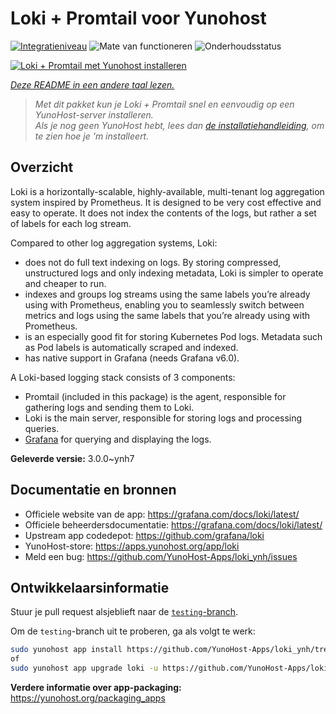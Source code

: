 <!--
NB: Deze README is automatisch gegenereerd door <https://github.com/YunoHost/apps/tree/master/tools/readme_generator>
Hij mag NIET handmatig aangepast worden.
-->

# Loki + Promtail voor Yunohost

[![Integratieniveau](https://apps.yunohost.org/badge/integration/loki)](https://ci-apps.yunohost.org/ci/apps/loki/)
![Mate van functioneren](https://apps.yunohost.org/badge/state/loki)
![Onderhoudsstatus](https://apps.yunohost.org/badge/maintained/loki)

[![Loki + Promtail met Yunohost installeren](https://install-app.yunohost.org/install-with-yunohost.svg)](https://install-app.yunohost.org/?app=loki)

*[Deze README in een andere taal lezen.](./ALL_README.md)*

> *Met dit pakket kun je Loki + Promtail snel en eenvoudig op een YunoHost-server installeren.*  
> *Als je nog geen YunoHost hebt, lees dan [de installatiehandleiding](https://yunohost.org/install), om te zien hoe je 'm installeert.*

## Overzicht

Loki is a horizontally-scalable, highly-available, multi-tenant log aggregation system inspired by Prometheus. It is designed to be very cost effective and easy to operate. It does not index the contents of the logs, but rather a set of labels for each log stream.

Compared to other log aggregation systems, Loki:

- does not do full text indexing on logs. By storing compressed, unstructured logs and only indexing metadata, Loki is simpler to operate and cheaper to run.
- indexes and groups log streams using the same labels you’re already using with Prometheus, enabling you to seamlessly switch between metrics and logs using the same labels that you’re already using with Prometheus.
- is an especially good fit for storing Kubernetes Pod logs. Metadata such as Pod labels is automatically scraped and indexed.
- has native support in Grafana (needs Grafana v6.0).

A Loki-based logging stack consists of 3 components:
- Promtail (included in this package) is the agent, responsible for gathering logs and sending them to Loki.
- Loki is the main server, responsible for storing logs and processing queries.
- [Grafana](https://github.com/Yunohost-Apps/grafana_ynh) for querying and displaying the logs.


**Geleverde versie:** 3.0.0~ynh7
## Documentatie en bronnen

- Officiele website van de app: <https://grafana.com/docs/loki/latest/>
- Officiele beheerdersdocumentatie: <https://grafana.com/docs/loki/latest/>
- Upstream app codedepot: <https://github.com/grafana/loki>
- YunoHost-store: <https://apps.yunohost.org/app/loki>
- Meld een bug: <https://github.com/YunoHost-Apps/loki_ynh/issues>

## Ontwikkelaarsinformatie

Stuur je pull request alsjeblieft naar de [`testing`-branch](https://github.com/YunoHost-Apps/loki_ynh/tree/testing).

Om de `testing`-branch uit te proberen, ga als volgt te werk:

```bash
sudo yunohost app install https://github.com/YunoHost-Apps/loki_ynh/tree/testing --debug
of
sudo yunohost app upgrade loki -u https://github.com/YunoHost-Apps/loki_ynh/tree/testing --debug
```

**Verdere informatie over app-packaging:** <https://yunohost.org/packaging_apps>
